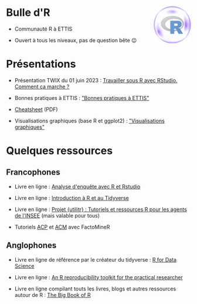 # Bulle d'R <img src='logo-bulledr.png' align="right" width="20%" />

- Communauté R à ETTIS
 
- Ouvert à tous les niveaux, pas de question bête :wink:

# Présentations

- Présentation TWIX du 01 juin 2023 : [Travailler sous R avec RStudio. Comment ça marche ?](https://statire.github.io/bulledr/00-TWIX/TWIX_2023_06_01#/title-slide)

- Bonnes pratiques à ETTIS : ["Bonnes pratiques à ETTIS"](https://statire.github.io/bulledr/01-bonnes_pratiques/)

- [Cheatsheet](https://github.com/statire/bulledr/blob/main/CheatSheet_bulledr_ETTIS.pdf) (PDF)

- Visualisations graphiques (base R et ggplot2) : ["Visualisations graphiques"](https://statire.github.io/bulledr/02-graphiques/)

# Quelques ressources

## Francophones

- Livre en ligne : [Analyse d'enquête avec R et Rstudio](https://larmarange.github.io/analyse-R/)

- Livre en ligne : [Introduction à R et au Tidyverse](https://juba.github.io/tidyverse/)

- Livre en ligne : [Projet {utilitr} : Tutoriels et ressources R pour les agents de l'INSEE](https://www.book.utilitr.org/) (mais valable pour tous)

- Tutoriels [ACP](http://www.sthda.com/french/articles/38-methodes-des-composantes-principales-dans-r-guide-pratique/73-acp-analyse-en-composantes-principales-avec-r-l-essentiel/) et [ACM](http://www.sthda.com/french/articles/38-methodes-des-composantes-principales-dans-r-guide-pratique/75-acm-analyse-des-correspondances-multiples-avec-r-l-essentiel/) avec FactoMineR

## Anglophones

- Livre en ligne de référence par le créateur du tidyverse : [R for Data Science](https://r4ds.had.co.nz/)

- Livre en ligne : [An R reproducibility toolkit for the practical researcher](https://eliocamp.github.io/reproducibility-with-r/materials/)

- Livre en ligne compilant touts les livres, blogs et autres ressources autour de R : [The Big Book of R](https://www.bigbookofr.com/) 


